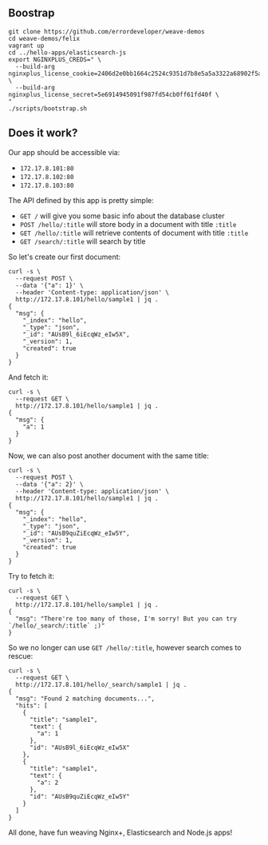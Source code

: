 ## Boostrap
```
git clone https://github.com/errordeveloper/weave-demos
cd weave-demos/felix
vagrant up
cd ../hello-apps/elasticsearch-js
export NGINXPLUS_CREDS=" \
  --build-arg nginxplus_license_cookie=2406d2e0bb1664c2524c9351d7b8e5a5a3322a68902f5aa6432645b79a57290008cb68d6 \
  --build-arg nginxplus_license_secret=5e6914945091f987fd54cb0ff61fd40f \
"
./scripts/bootstrap.sh
```

## Does it work?

Our app should be accessible via:

   - `172.17.8.101:80` 
   - `172.17.8.102:80` 
   - `172.17.8.103:80` 

The API defined by this app is pretty simple:

   - `GET /` will give you some basic info about the database cluster
   - `POST /hello/:title` will store body in a document with title `:title`
   - `GET /hello/:title` will retrieve contents of document with title `:title`
   - `GET /search/:title` will search by title

So let's create our first document:

```
curl -s \
  --request POST \
  --data '{"a": 1}' \
  --header 'Content-type: application/json' \
  http://172.17.8.101/hello/sample1 | jq .
{
  "msg": {
    "_index": "hello",
    "_type": "json",
    "_id": "AUsB9l_6iEcqWz_eIw5X",
    "_version": 1,
    "created": true
  }
}
```

And fetch it:
```
curl -s \
  --request GET \
  http://172.17.8.101/hello/sample1 | jq .
{
  "msg": {
    "a": 1
  }
}
```

Now, we can also post another document with the same title:
```
curl -s \
  --request POST \
  --data '{"a": 2}' \
  --header 'Content-type: application/json' \
  http://172.17.8.101/hello/sample1 | jq .
{
  "msg": {
    "_index": "hello",
    "_type": "json",
    "_id": "AUsB9quZiEcqWz_eIw5Y",
    "_version": 1,
    "created": true
  }
}
```

Try to fetch it:
```
curl -s \
  --request GET \
  http://172.17.8.101/hello/sample1 | jq .
{
  "msg": "There're too many of those, I'm sorry! But you can try `/hello/_search/:title` ;)"
}
```

So we no longer can use `GET /hello/:title`, however search comes to rescue:

```
curl -s \
  --request GET \
  http://172.17.8.101/hello/_search/sample1 | jq .
{
  "msg": "Found 2 matching documents...",
  "hits": [
    {
      "title": "sample1",
      "text": {
        "a": 1
      },
      "id": "AUsB9l_6iEcqWz_eIw5X"
    },
    {
      "title": "sample1",
      "text": {
        "a": 2
      },
      "id": "AUsB9quZiEcqWz_eIw5Y"
    }
  ]
}
```

All done, have fun weaving Nginx+, Elasticsearch and Node.js apps!
